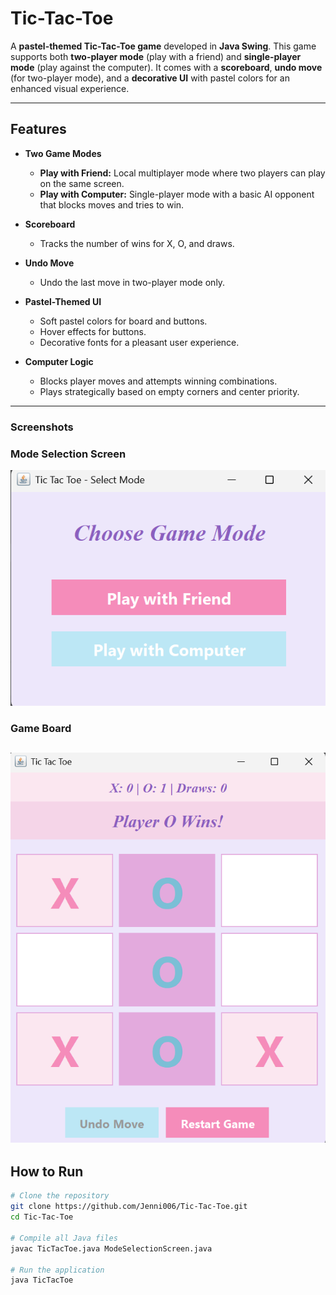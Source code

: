 # Tic-Tac-Toe

A **pastel-themed Tic-Tac-Toe game** developed in **Java Swing**. This game supports both **two-player mode** (play with a friend) and **single-player mode** (play against the computer). It comes with a **scoreboard**, **undo move** (for two-player mode), and a **decorative UI** with pastel colors for an enhanced visual experience.

---

## Features

- **Two Game Modes**
    - **Play with Friend:** Local multiplayer mode where two players can play on the same screen.
    - **Play with Computer:** Single-player mode with a basic AI opponent that blocks moves and tries to win.

- **Scoreboard**
    - Tracks the number of wins for X, O, and draws.

- **Undo Move**
    - Undo the last move in two-player mode only.

- **Pastel-Themed UI**
    - Soft pastel colors for board and buttons.
    - Hover effects for buttons.
    - Decorative fonts for a pleasant user experience.

- **Computer Logic**
    - Blocks player moves and attempts winning combinations.
    - Plays strategically based on empty corners and center priority.

---

### Screenshots

### Mode Selection Screen
![Mode Selection](assets/mode_selection.png)

### Game Board
![Game Board](assets/game_board.png)
---

## How to Run

```bash
# Clone the repository
git clone https://github.com/Jenni006/Tic-Tac-Toe.git
cd Tic-Tac-Toe

# Compile all Java files
javac TicTacToe.java ModeSelectionScreen.java

# Run the application
java TicTacToe
